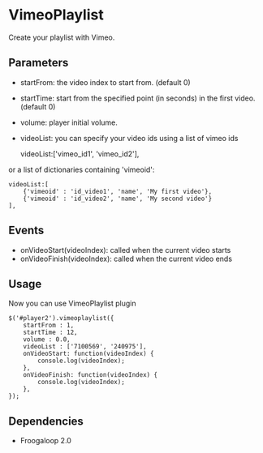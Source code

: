 VimeoPlaylist
=============
Create your playlist with Vimeo.

Parameters
----------
- startFrom: the video index to start from. (default 0)
- startTime: start from the specified point (in seconds) in the first video. (default 0)
- volume: player initial volume.
- videoList: you can specify your video ids using a list of vimeo ids

    videoList:['vimeo_id1', 'vimeo_id2'],

or a list of dictionaries containing 'vimeoid':

    videoList:[
        {'vimeoid' : 'id_video1', 'name', 'My first video'},
        {'vimeoid' : 'id_video2', 'name', 'My second video'}
    ],

Events
------
- onVideoStart(videoIndex): called when the current video starts
- onVideoFinish(videoIndex): called when the current video ends

Usage
-----
Now you can use VimeoPlaylist plugin

    $('#player2').vimeoplaylist({
        startFrom : 1,
        startTime : 12,
        volume : 0.0,
        videoList : ['7100569', '240975'],
        onVideoStart: function(videoIndex) {
            console.log(videoIndex);
        },
        onVideoFinish: function(videoIndex) {
            console.log(videoIndex);
        },
    });

Dependencies
------------
- Froogaloop 2.0